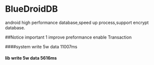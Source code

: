 # BlueDroidDB
android  high performance database,speed up process,support encrypt database.

##Notice  important
1 improve preformance  enable  Transaction

####system write 5w data  11007ms
#### lib write 5w data 5616ms


